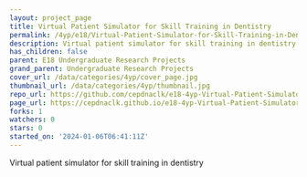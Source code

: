 ```yaml
---
layout: project_page
title: Virtual Patient Simulator for Skill Training in Dentistry
permalink: /4yp/e18/Virtual-Patient-Simulator-for-Skill-Training-in-Dentistry/
description: Virtual patient simulator for skill training in dentistry
has_children: false
parent: E18 Undergraduate Research Projects
grand_parent: Undergraduate Research Projects
cover_url: /data/categories/4yp/cover_page.jpg
thumbnail_url: /data/categories/4yp/thumbnail.jpg
repo_url: https://github.com/cepdnaclk/e18-4yp-Virtual-Patient-Simulator-for-Skill-Training-in-Dentistry
page_url: https://cepdnaclk.github.io/e18-4yp-Virtual-Patient-Simulator-for-Skill-Training-in-Dentistry
forks: 1
watchers: 0
stars: 0
started_on: '2024-01-06T06:41:11Z'
---
```


Virtual patient simulator for skill training in dentistry